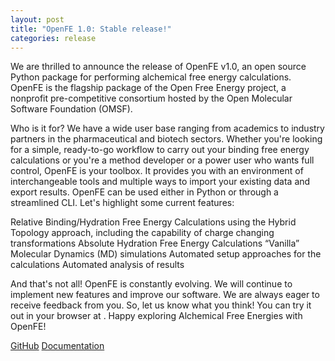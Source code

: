 ```yaml
---
layout: post
title: "OpenFE 1.0: Stable release!"
categories: release
---
```


We are thrilled to announce the release of OpenFE v1.0, an open source Python package for performing alchemical free energy calculations.  OpenFE is the flagship package of the Open Free Energy project, a nonprofit pre-competitive consortium hosted by the Open Molecular Software Foundation (OMSF).

Who is it for? We have a wide user base ranging from academics to industry partners in the pharmaceutical and biotech sectors. Whether you're looking for a simple, ready-to-go workflow to carry out your binding free energy calculations or you're a method developer or a power user who wants full control, OpenFE is your toolbox. It provides you with an environment of interchangeable tools and multiple ways to import your existing data and export results. OpenFE can be used either in Python or through a streamlined CLI. 
Let's highlight some current features:

Relative Binding/Hydration Free Energy Calculations using the Hybrid Topology approach, including the capability of charge changing transformations
Absolute Hydration Free Energy Calculations
“Vanilla” Molecular Dynamics (MD) simulations
Automated setup approaches for the calculations
Automated analysis of results

And that's not all! OpenFE is constantly evolving. We will continue to implement new features and improve our software. We are always eager to receive feedback from you.
So, let us know what you think! You can try it out in your browser at [](http://try.openfree.energy). Happy exploring Alchemical Free Energies with OpenFE!

[GitHub](https://github.com/OpenFreeEnergy/openfe)
[Documentation](https://docs.openfree.energy/en/stable/)
